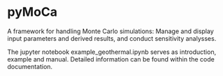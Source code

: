 # pyMoCa
A framework for handling Monte Carlo simulations: Manage and display input parameters and derived results, and conduct sensitivity analysses.

The jupyter notebook example_geothermal.ipynb serves as introduction, example and manual. Detailed information can be found within the code documentation.
